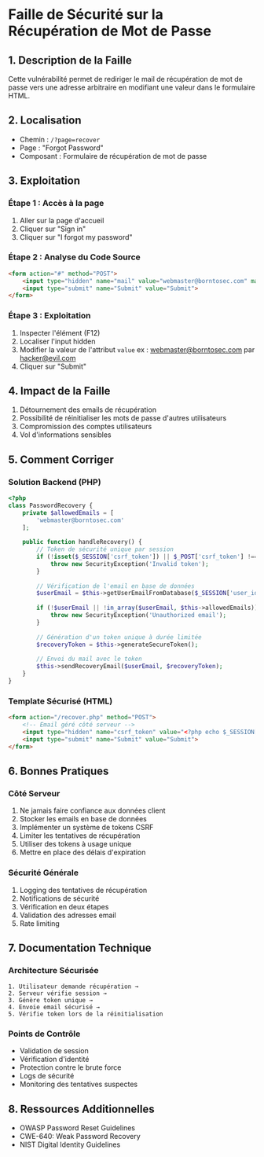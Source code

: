 # Faille de Sécurité sur la Récupération de Mot de Passe

## 1. Description de la Faille
Cette vulnérabilité permet de rediriger le mail de récupération de mot de passe vers une adresse arbitraire en modifiant une valeur dans le formulaire HTML.

## 2. Localisation
- Chemin : `/?page=recover`
- Page : "Forgot Password"
- Composant : Formulaire de récupération de mot de passe

## 3. Exploitation

### Étape 1 : Accès à la page
1. Aller sur la page d'accueil
2. Cliquer sur "Sign in"
3. Cliquer sur "I forgot my password"

### Étape 2 : Analyse du Code Source
```html
<form action="#" method="POST">
    <input type="hidden" name="mail" value="webmaster@borntosec.com" maxlength="15">
    <input type="submit" name="Submit" value="Submit">
</form>
```

### Étape 3 : Exploitation
1. Inspecter l'élément (F12)
2. Localiser l'input hidden
3. Modifier la valeur de l'attribut `value` ex : webmaster@borntosec.com par hacker@evil.com
4. Cliquer sur "Submit"

## 4. Impact de la Faille
1. Détournement des emails de récupération
2. Possibilité de réinitialiser les mots de passe d'autres utilisateurs
3. Compromission des comptes utilisateurs
4. Vol d'informations sensibles

## 5. Comment Corriger

### Solution Backend (PHP)
```php
<?php
class PasswordRecovery {
    private $allowedEmails = [
        'webmaster@borntosec.com'
    ];
    
    public function handleRecovery() {
        // Token de sécurité unique par session
        if (!isset($_SESSION['csrf_token']) || $_POST['csrf_token'] !== $_SESSION['csrf_token']) {
            throw new SecurityException('Invalid token');
        }
        
        // Vérification de l'email en base de données
        $userEmail = $this->getUserEmailFromDatabase($_SESSION['user_id']);
        
        if (!$userEmail || !in_array($userEmail, $this->allowedEmails)) {
            throw new SecurityException('Unauthorized email');
        }
        
        // Génération d'un token unique à durée limitée
        $recoveryToken = $this->generateSecureToken();
        
        // Envoi du mail avec le token
        $this->sendRecoveryEmail($userEmail, $recoveryToken);
    }
}
```

### Template Sécurisé (HTML)
```html
<form action="/recover.php" method="POST">
    <!-- Email géré côté serveur -->
    <input type="hidden" name="csrf_token" value="<?php echo $_SESSION['csrf_token']; ?>">
    <input type="submit" name="Submit" value="Submit">
</form>
```

## 6. Bonnes Pratiques

### Côté Serveur
1. Ne jamais faire confiance aux données client
2. Stocker les emails en base de données
3. Implémenter un système de tokens CSRF
4. Limiter les tentatives de récupération
5. Utiliser des tokens à usage unique
6. Mettre en place des délais d'expiration

### Sécurité Générale
1. Logging des tentatives de récupération
2. Notifications de sécurité
3. Vérification en deux étapes
4. Validation des adresses email
5. Rate limiting

## 7. Documentation Technique

### Architecture Sécurisée
```plaintext
1. Utilisateur demande récupération → 
2. Serveur vérifie session → 
3. Génère token unique → 
4. Envoie email sécurisé → 
5. Vérifie token lors de la réinitialisation
```

### Points de Contrôle
- Validation de session
- Vérification d'identité
- Protection contre le brute force
- Logs de sécurité
- Monitoring des tentatives suspectes

## 8. Ressources Additionnelles
- OWASP Password Reset Guidelines
- CWE-640: Weak Password Recovery
- NIST Digital Identity Guidelines